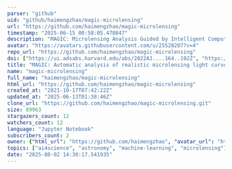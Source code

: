 ```yaml
---
parser: "github"
uid: "github/haimengzhao/magic-microlensing"
url: "https://github.com/haimengzhao/magic-microlensing"
timestamp: "2025-06-15 00:58:05.470847"
description: "MAGIC: Microlensing Analysis Guided by Intelligent Computation. A PyTorch framework for automatic analysis of realistic microlensing light curves."
avatar: "https://avatars.githubusercontent.com/u/25528207?v=4"
repo_url: "https://github.com/haimengzhao/magic-microlensing"
doi: ["https://ui.adsabs.harvard.edu/abs/2022AJ....164..192Z", "https://ui.adsabs.harvard.edu/abs/2025ascl.soft06002Z/abstract"]
title: "MAGIC: Automatic analysis of realistic microlensing light curves"
name: "magic-microlensing"
full_name: "haimengzhao/magic-microlensing"
html_url: "https://github.com/haimengzhao/magic-microlensing"
created_at: "2021-10-17T07:42:22Z"
updated_at: "2025-06-13T01:38:46Z"
clone_url: "https://github.com/haimengzhao/magic-microlensing.git"
size: 89963
stargazers_count: 12
watchers_count: 12
language: "Jupyter Notebook"
subscribers_count: 2
owner: {"html_url": "https://github.com/haimengzhao", "avatar_url": "https://avatars.githubusercontent.com/u/25528207?v=4", "login": "haimengzhao", "type": "User"}
topics: ["ai4science", "astronomy", "machine-learning", "microlensing"]
date: "2025-08-02 14:30:17.541935"
---
```

